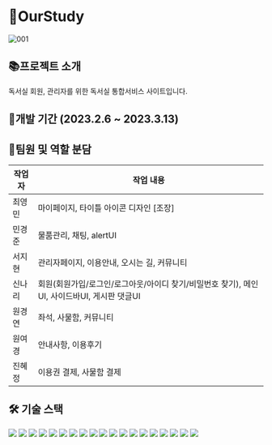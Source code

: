 # 📖OurStudy
![001](https://user-images.githubusercontent.com/102575553/226513767-123c09f6-0fc6-4beb-8f39-3ec18fc16e45.PNG)
## 📚프로젝트 소개
독서실 회원, 관리자를 위한 독서실 통합서비스 사이트입니다.
## 📅개발 기간  (2023.2.6 ~ 2023.3.13)
## 🐣팀원 및 역할 분담

|작업자|작업 내용|
|------|---|
|최영민|마이페이지, 타이틀 아이콘 디자인 [조장] |
|민경준|물품관리, 채팅, alertUI|
|서지현|관리자페이지, 이용안내, 오시는 길, 커뮤니티    |
|신나리|회원(회원가입/로그인/로그아웃/아이디 찾기/비밀번호 찾기), 메인UI, 사이드바UI, 게시판 댓글UI  |
|원경연|좌석, 사물함, 커뮤니티  |
|원여경|안내사항, 이용후기 |
|진혜정|이용권 결제, 사물함 결제|



## 🛠️ 기술 스택
<img src="https://img.shields.io/badge/html-E34F26?style=for-the-badge&logo=html5&logoColor=white"> <img src="https://img.shields.io/badge/css-1572B6?style=for-the-badge&logo=css3&logoColor=white"> <img src="https://img.shields.io/badge/javascript-F7DF1E?style=for-the-badge&logo=javascript&logoColor=black"> <img src="https://img.shields.io/badge/JAVA-007396?style=for-the-badge&logo=java&logoColor=white"> <img src="https://img.shields.io/badge/oracle-F80000?style=for-the-badge&logo=oracle&logoColor=white"> <img src="https://img.shields.io/badge/jquery-0769AD?style=for-the-badge&logo=jquery&logoColor=white"> <img src="https://img.shields.io/badge/Eclipse IDE-2C2255?style=for-the-badge&logo=Eclipse IDE&logoColor=white"> <img src="https://img.shields.io/badge/apache tomcat-F8DC75?style=for-the-badge&logo=apachetomcat&logoColor=white"> <img src="https://img.shields.io/badge/spring-6DB33F?style=for-the-badge&logo=spring&logoColor=white"> <img src="https://img.shields.io/badge/springboot-6DB33F?style=for-the-badge&logo=springboot&logoColor=white"> <img src="https://img.shields.io/badge/Apache Maven-C71A36?style=for-the-badge&logo=Apache Maven&logoColor=white"> <img src="https://img.shields.io/badge/JSON-000000?style=for-the-badge&logo=JSON&logoColor=white"> <img src="https://img.shields.io/badge/Chart.js-FF6384?style=for-the-badge&logo=Chart.js&logoColor=white"> <img src="https://img.shields.io/badge/CKEditor 4-0287D0?style=for-the-badge&logo=CKEditor 4&logoColor=white"> <img src="https://img.shields.io/badge/fontawesome-339AF0?style=for-the-badge&logo=fontawesome&logoColor=white"> <img src="https://img.shields.io/badge/bootstrap-7952B3?style=for-the-badge&logo=bootstrap&logoColor=white"> <img src="https://img.shields.io/badge/github-181717?style=for-the-badge&logo=github&logoColor=white"> <img src="https://img.shields.io/badge/slack-4A154B?style=for-the-badge&logo=slack&logoColor=white"> <img src="https://img.shields.io/badge/diagrams.net-F08705?style=for-the-badge&logo=diagrams.net&logoColor=white">
